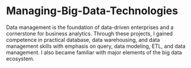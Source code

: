 # Managing-Big-Data-Technologies
Data management is the foundation of data-driven enterprises and a cornerstone for business analytics. Through these projects, I gained competence in practical database, data warehousing, and data management skills with emphasis on query, data modeling, ETL, and data management. I also became familiar with major elements of the big data ecosystem.
